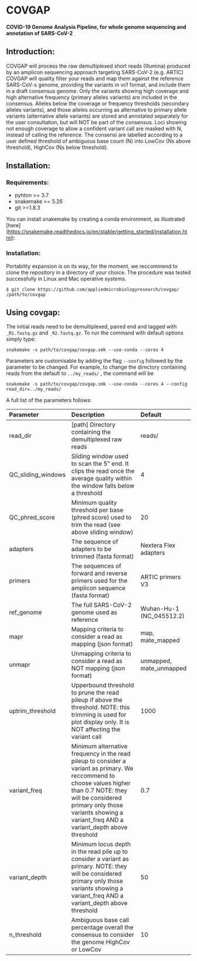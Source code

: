 # COVGAP
#### COVID-19 Genome Analysis Pipeline, for whole genome sequencing and annotation of SARS-CoV-2
## Introduction:
COVGAP will process the raw demultiplexed short reads (Illumina) produced by an amplicon sequencing approach targeting SARS-CoV-2 (e.g. ARTIC)
COVGAP will quality filter your reads and map them against the reference SARS-CoV-s genome, providing the variants in vcf format, and include them in a draft consensus genome. Only the variants showing high coverage and high alternative frequency (primary alleles variants) are included in the consensus. 
Alleles below the coverage or frequency thresholds (secondary alleles variants), and those alleles occurring as alternative to primary allele variants (alternative allele variants) are stored and annotated separately for the user consultation, but will NOT be part of the consensus.
Loci showing not enough coverage to allow a confident variant call are masked with N, instead of calling the reference. The consensi are labelled according to a user defined threshold of ambiguous base count (N) into LowCov (Ns above threshold), HighCov (Ns below threshold).

## Installation:
### Requirements:
- pyhton >= 3.7
- snakemake >= 5.26
- git >=1.8.3

You can install snakemake by creating a conda environment, as illustrated [here] (https://snakemake.readthedocs.io/en/stable/getting_started/installation.html):

### Installation:
Portability expansion is on its way, for the moment, we reccommend to clone the repository in a directory of your choice. The procedure was tested successfully in Linux and Mac operative systems.
```
$ git clone https://github.com/appliedmicrobiologyresearch/covgap/ /path/to/covgap
```

## Using covgap:
The initial reads need to be demultiplexed, paired end and tagged with `_R1.fastq.gz` and `_R2.fastq.gz`. To run the command with default options simply type:
```
snakemake -s path/to/covgap/covgap.smk --use-conda --cores 4
```
Parameters are customisable by adding the flag `--config` followed by the parameter to be changed. For example, to change the directory containing reads from the default to `../my_reads/` , the command will be
```
snakemake -s path/to/covgap/covgap.smk --use-conda --cores 4 --config read_dir=../my_reads/
```

A full list of the parameters follows:

| Parameter  | Description  | Default |
| :--------------- |:---------------------------| :-------|
| read_dir      | [path] Directory containing the demultiplexed raw reads | reads/ |
| QC_sliding_windows      | Sliding window used to scan the 5‟ end. It clips the read once the average quality within the window falls below a threshold         |   4 |
| QC_phred_score | Minimum quality threshold per base (phred score) used to trim the read (see above sliding window) | 20 |
| adapters | The sequence of adapters to be trimmed (fasta format) | Nextera Flex adapters |
| primers | The sequences of forward and reverse primers used for the amplicon sequence (fasta format) | ARTIC primers V3 |
| ref_genome | The full SARS-CoV-2 genome used as reference | Wuhan-Hu-1 (NC_045512.2) |
| mapr | Mapping criteria to consider a read as mapping (json format) | map, mate_mapped |
| unmapr | Unmapping criteria to consider a read as NOT mapping (json format)   | unmapped, mate_unmapped |
| uptrim_threshold | Upperbound threshold to prune the read pileup if above the threshold. NOTE: this trimming is used for plot display only. It is NOT affecting the variant call | 1000 |
| variant_freq | Minimum alternative frequency in the read pileup to consider a variant as primary. We reccommend to choose values higher than 0.7 NOTE: they will be considered primary only those variants showing a variant_freq AND a variant_depth above threshold | 0.7 |
| variant_depth | Minimum locus depth in the read pile up to consider a variant as primary. NOTE: they will be considered primary only those variants showing a variant_freq AND a variant_depth above threshold | 50 |
| n_threshold | Ambiguous base call percentage overall the consensus to consider the genome HighCov or LowCov | 10 |


